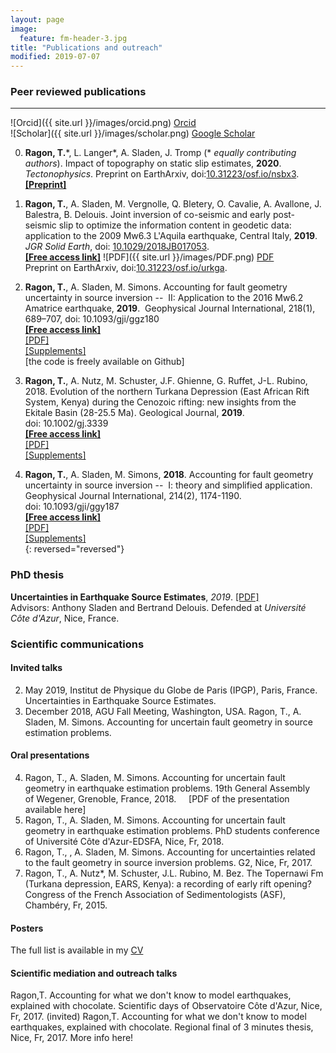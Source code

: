 ```yaml
---
layout: page
image:
  feature: fm-header-3.jpg
title: "Publications and outreach"
modified: 2019-07-07
---
```


### Peer reviewed publications
----


![Orcid]({{ site.url }}/images/orcid.png) [Orcid](http://orcid.org/0000-0002-1276-1910)   
![Scholar]({{ site.url }}/images/scholar.png) [Google Scholar](https://scholar.google.ca/citations?user=v_X3_GoAAAAJ&hl=en)  


0. **Ragon, T.**\*, L. Langer\*, A. Sladen, J. Tromp (\* *equally contributing authors*). Impact of topography on static slip estimates, **2020**. *Tectonophysics*.
Preprint on EarthArxiv, doi:[10.31223/osf.io/nsbx3](https://doi.org/10.31223/osf.io/nsbx3).  
[**[Preprint]**](https://eartharxiv.org/nsbx3/)

0. **Ragon, T.**, A. Sladen, M. Vergnolle, Q. Bletery, O. Cavalie, A. Avallone, J. Balestra, B. Delouis. Joint inversion of co-seismic and early post-seismic slip to optimize the information content in geodetic data: application to the 2009 Mw6.3 L'Aquila earthquake, Central Italy, **2019**. *JGR Solid Earth*, doi: [10.1029/2018JB017053](https://doi.org/10.1029/2018JB017053).  
[**[Free access link]**](https://agupubs.onlinelibrary.wiley.com/doi/epdf/10.1029/2018JB017053) ![PDF]({{ site.url }}/images/PDF.png) [PDF](https://github.com/thearagon/thearagon.github.io/publications/files/ragon_2019_jgr.pdf)  
Preprint on EarthArxiv, doi:[10.31223/osf.io/urkga](https://eartharxiv.org/urkga/).

0. **Ragon, T.**, A. Sladen, M. Simons. Accounting for fault geometry uncertainty in source inversion --  II: Application to the 2016 Mw6.2 Amatrice earthquake, **2019**.  Geophysical Journal International, 218(1), 689–707, doi: 10.1093/gji/ggz180  
[**[Free access link]**](https://agupubs.onlinelibrary.wiley.com/doi/epdf/10.1029/2018JB017053)  
[[PDF]]()  
[[Supplements]]()  
[the code is freely available on Github]

0. **Ragon, T.**, A. Nutz, M. Schuster, J.F. Ghienne, G. Ruffet, J-L. Rubino, 2018. Evolution of the northern Turkana Depression (East African Rift System, Kenya) during the Cenozoic rifting: new insights from the Ekitale Basin (28-25.5 Ma). Geological Journal, **2019**. doi: 10.1002/gj.3339  
[**[Free access link]**](https://agupubs.onlinelibrary.wiley.com/doi/epdf/10.1029/2018JB017053)  
[[PDF]]()  
[[Supplements]]()  

0. **Ragon, T.**, A. Sladen, M. Simons, **2018**. Accounting for fault geometry uncertainty in source inversion --  I: theory and simplified application. Geophysical Journal International, 214(2), 1174-1190. doi: 10.1093/gji/ggy187  
[**[Free access link]**](https://agupubs.onlinelibrary.wiley.com/doi/epdf/10.1029/2018JB017053)  
[[PDF]]()  
[[Supplements]]()  
{: reversed="reversed"}


### PhD thesis

**Uncertainties in Earthquake Source Estimates**, *2019*. [[PDF]]()  
Advisors: Anthony Sladen and Bertrand Delouis. Defended at *Université Côte d'Azur*, Nice, France.

### Scientific communications
#### Invited talks

2) May 2019, Institut de Physique du Globe de Paris (IPGP), Paris, France. Uncertainties in Earthquake Source Estimates.
1) December 2018, AGU Fall Meeting, Washington, USA. Ragon, T., A. Sladen, M. Simons. Accounting for uncertain fault geometry in source estimation problems.  

#### Oral presentations

4) Ragon, T., A. Sladen, M. Simons. Accounting for uncertain fault geometry in earthquake estimation problems. 19th General Assembly of Wegener, Grenoble, France, 2018.     [PDF of the presentation available here]
3) Ragon, T., A. Sladen, M. Simons. Accounting for uncertain fault geometry in earthquake estimation problems. PhD students conference of Université Côte d'Azur-EDSFA, Nice, Fr, 2018.
2) Ragon, T., , A. Sladen, M. Simons. Accounting for uncertainties related to the fault geometry in source inversion problems. G2, Nice, Fr, 2017.
1) Ragon, T., A. Nutz*, M. Schuster, J.L. Rubino, M. Bez. The Topernawi Fm (Turkana depression, EARS, Kenya): a recording of early rift opening? Congress of the French Association of Sedimentologists (ASF), Chambéry, Fr, 2015.

#### Posters

The full list is available in my [CV](https://thearagon.github.io/cv/cv.pdf)

#### Scientific mediation and outreach talks

Ragon,T. Accounting for what we don't know to model earthquakes, explained with chocolate. Scientific days of Observatoire Côte d'Azur, Nice, Fr, 2017. (invited)
Ragon,T. Accounting for what we don't know to model earthquakes, explained with chocolate. Regional final of 3 minutes thesis, Nice, Fr, 2017. More info here!